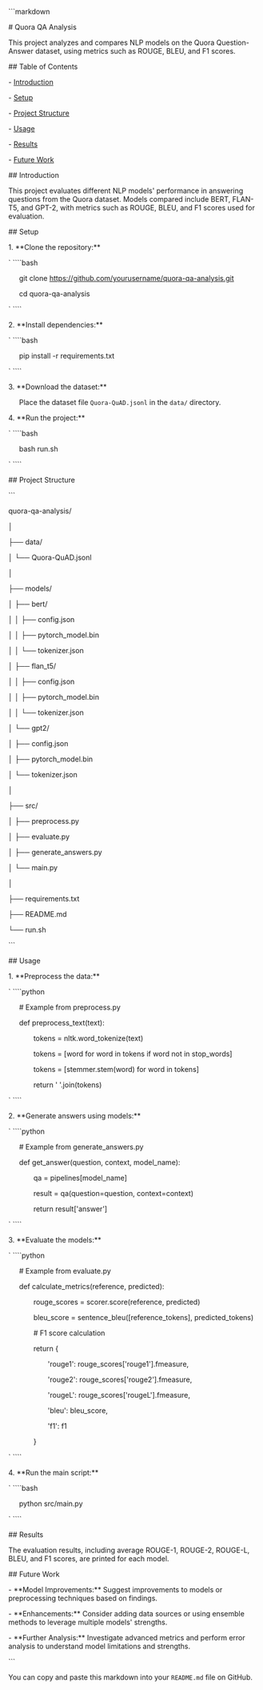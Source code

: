 ﻿\```markdown

\# Quora QA Analysis

This project analyzes and compares NLP models on the Quora Question-Answer dataset, using metrics such as ROUGE, BLEU, and F1 scores.

\## Table of Contents

\- [Introduction](#introduction)

\- [Setup](#setup)

\- [Project Structure](#project-structure)

\- [Usage](#usage)

\- [Results](#results)

\- [Future Work](#future-work)

\## Introduction

This project evaluates different NLP models' performance in answering questions from the Quora dataset. Models compared include BERT, FLAN-T5, and GPT-2, with metrics such as ROUGE, BLEU, and F1 scores used for evaluation.

\## Setup

1\. \*\*Clone the repository:\*\*

`   ````bash

`   `git clone https://github.com/yourusername/quora-qa-analysis.git

`   `cd quora-qa-analysis

`   ````

2\. \*\*Install dependencies:\*\*

`   ````bash

`   `pip install -r requirements.txt

`   ````

3\. \*\*Download the dataset:\*\*

`   `Place the dataset file `Quora-QuAD.jsonl` in the `data/` directory.

4\. \*\*Run the project:\*\*

`   ````bash

`   `bash run.sh

`   ````

\## Project Structure

\```

quora-qa-analysis/

│

├── data/

│   └── Quora-QuAD.jsonl

│

├── models/

│   ├── bert/

│   │   ├── config.json

│   │   ├── pytorch\_model.bin

│   │   └── tokenizer.json

│   ├── flan\_t5/

│   │   ├── config.json

│   │   ├── pytorch\_model.bin

│   │   └── tokenizer.json

│   └── gpt2/

│       ├── config.json

│       ├── pytorch\_model.bin

│       └── tokenizer.json

│

├── src/

│   ├── preprocess.py

│   ├── evaluate.py

│   ├── generate\_answers.py

│   └── main.py

│

├── requirements.txt

├── README.md

└── run.sh

\```

\## Usage

1\. \*\*Preprocess the data:\*\*

`   ````python

`   `# Example from preprocess.py

`   `def preprocess\_text(text):

`       `tokens = nltk.word\_tokenize(text)

`       `tokens = [word for word in tokens if word not in stop\_words]

`       `tokens = [stemmer.stem(word) for word in tokens]

`       `return ' '.join(tokens)

`   ````

2\. \*\*Generate answers using models:\*\*

`   ````python

`   `# Example from generate\_answers.py

`   `def get\_answer(question, context, model\_name):

`       `qa = pipelines[model\_name]

`       `result = qa(question=question, context=context)

`       `return result['answer']

`   ````

3\. \*\*Evaluate the models:\*\*

`   ````python

`   `# Example from evaluate.py

`   `def calculate\_metrics(reference, predicted):

`       `rouge\_scores = scorer.score(reference, predicted)

`       `bleu\_score = sentence\_bleu([reference\_tokens], predicted\_tokens)

`       `# F1 score calculation

`       `return {

`           `'rouge1': rouge\_scores['rouge1'].fmeasure,

`           `'rouge2': rouge\_scores['rouge2'].fmeasure,

`           `'rougeL': rouge\_scores['rougeL'].fmeasure,

`           `'bleu': bleu\_score,

`           `'f1': f1

`       `}

`   ````

4\. \*\*Run the main script:\*\*

`   ````bash

`   `python src/main.py

`   ````

\## Results

The evaluation results, including average ROUGE-1, ROUGE-2, ROUGE-L, BLEU, and F1 scores, are printed for each model.

\## Future Work

\- \*\*Model Improvements:\*\* Suggest improvements to models or preprocessing techniques based on findings.

\- \*\*Enhancements:\*\* Consider adding data sources or using ensemble methods to leverage multiple models' strengths.

\- \*\*Further Analysis:\*\* Investigate advanced metrics and perform error analysis to understand model limitations and strengths.

\```

You can copy and paste this markdown into your `README.md` file on GitHub.
